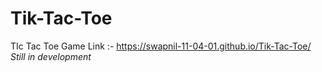 # Tik-Tac-Toe
TIc Tac Toe Game 
Link :- https://swapnil-11-04-01.github.io/Tik-Tac-Toe/
*Still in development*
